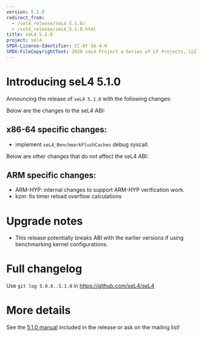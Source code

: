 ```yaml
---
version: 5.1.0
redirect_from:
  - /sel4_release/seL4_5.1.0/
  - /sel4_release/seL4_5.1.0.html
title: seL4 5.1.0
project: sel4
SPDX-License-Identifier: CC-BY-SA-4.0
SPDX-FileCopyrightText: 2020 seL4 Project a Series of LF Projects, LLC.
---
```

# Introducing seL4 5.1.0
 Announcing the release of `seL4 5.1.0`
with the following changes:

Below are the changes to the seL4 ABI:

## x86-64 specific changes:

- implement `seL4_BenchmarkFlushCaches` debug syscall.

Below are other changes that do not affect the seL4 ABI:

## ARM specific changes: 
- ARM-HYP: internal changes to support ARM-HYP verification work.
- kzm: fix timer reload overflow calculations

# Upgrade notes


- This release potentially breaks ABI with the earlier versions if
      using benchmarking kernel configurations.

# Full changelog


Use `git log 5.0.0..5.1.0` in <https://github.com/seL4/seL4>

# More details


See the
[5.1.0 manual](http://sel4.systems/Info/Docs/seL4-manual-5.1.0.pdf) included in the release or ask on the mailing list!

